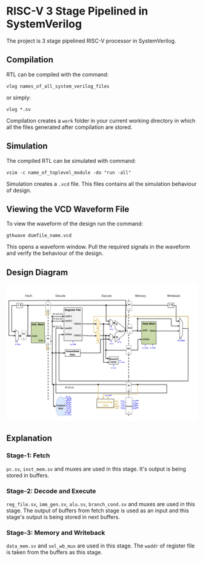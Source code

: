# RISC-V 3 Stage Pipelined in SystemVerilog
The project is 3 stage pipelined RISC-V processor in SystemVerilog. 

## Compilation

RTL can be compiled with the command: 

``` 
vlog names_of_all_system_verilog_files
```

or simply:  

``` 
vlog *.sv 
```

Compilation creates a ``` work ``` folder in your current working directory in which all the files generated after compilation are stored.
 
## Simulation

The compiled RTL can be simulated with command:

``` 
vsim -c name_of_toplevel_module -do "run -all"
```

Simulation creates a ``` .vcd ``` file. This files contains all the simulation behaviour of design.

## Viewing the VCD Waveform File

To view the waveform of the design run the command:

```
gtkwave dumfile_name.vcd
```

This opens a waveform window. Pull the required signals in the waveform and verify the behaviour of the design.

## Design Diagram
![Design Diagram](./design_diagram.jpg)

## Explanation

### Stage-1: Fetch
`pc.sv`, `inst_mem.sv` and muxes are used in this stage. It's output is being stored in buffers.
### Stage-2: Decode and Execute
`reg_file.sv`, `imm_gen.sv`, `alu.sv`, `branch_cond.sv` and muxes are used in this stage. The output of buffers from fetch stage is used as an input and this stage's output is being stored in next buffers.
### Stage-3: Memory and Writeback
`data_mem.sv` and `sel_wb_mux` are used in this stage. The `waddr` of register file is taken from the buffers as this stage.

